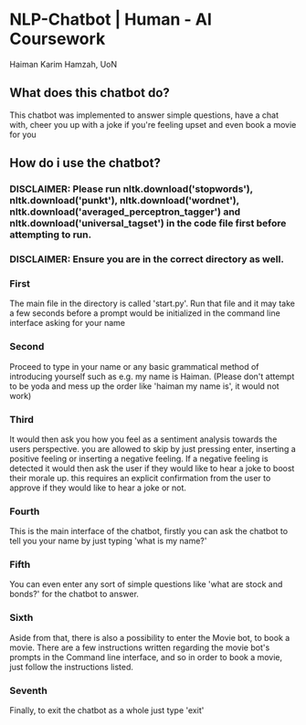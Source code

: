 # NLP-Chatbot | Human - AI Coursework
Haiman Karim Hamzah, UoN

## What does this chatbot do? 
This chatbot was implemented to answer simple questions, have a chat with, cheer you up with a joke if you're feeling upset and even book a movie for you 

## How do i use the chatbot? 
### DISCLAIMER: Please run nltk.download('stopwords'), nltk.download('punkt'), nltk.download('wordnet'), nltk.download('averaged_perceptron_tagger') and nltk.download('universal_tagset') in the code file first before attempting to run.
### DISCLAIMER: Ensure you are in the correct directory as well.

### First
The main file in the directory is called 'start.py'. Run that file and it may take a few seconds before a prompt would be initialized in the command line interface asking for your name

### Second
Proceed to type in your name or any basic grammatical method of introducing yourself such as e.g. my name is Haiman. (Please don't attempt to be yoda and mess up the order like 'haiman my name is', it would not work)

### Third
It would then ask you how you feel as a sentiment analysis towards the users perspective. you are allowed to skip by just pressing enter, inserting a positive feeling or inserting a negative feeling. If a negative feeling is detected
it would then ask the user if they would like to hear a joke to boost their morale up. this requires an explicit confirmation from the user to approve if they would like to hear a joke or not. 

### Fourth
This is the main interface of the chatbot, firstly you can ask the chatbot to tell you your name by just typing 'what is my name?'

### Fifth 
You can even enter any sort of simple questions like 'what are stock and bonds?' for the chatbot to answer.

### Sixth
Aside from that, there is also a possibility to enter the Movie bot, to book a movie. There are a few instructions written regarding the movie bot's prompts in the Command line interface, and so in order to book a movie, just follow the instructions listed.

### Seventh
Finally, to exit the chatbot as a whole just type 'exit'

